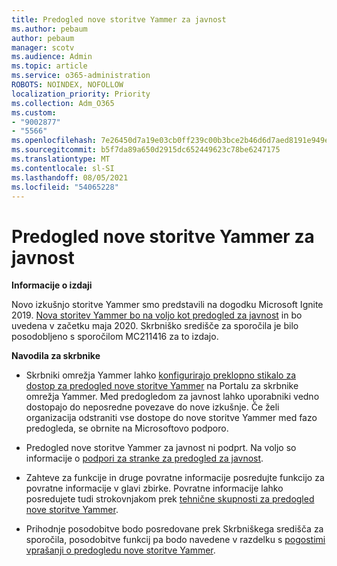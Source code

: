 ```yaml
---
title: Predogled nove storitve Yammer za javnost
ms.author: pebaum
author: pebaum
manager: scotv
ms.audience: Admin
ms.topic: article
ms.service: o365-administration
ROBOTS: NOINDEX, NOFOLLOW
localization_priority: Priority
ms.collection: Adm_O365
ms.custom:
- "9002877"
- "5566"
ms.openlocfilehash: 7e26450d7a19e03cb0ff239c00b3bce2b46d6d7aed8191e949ef6c0711aa9035
ms.sourcegitcommit: b5f7da89a650d2915dc652449623c78be6247175
ms.translationtype: MT
ms.contentlocale: sl-SI
ms.lasthandoff: 08/05/2021
ms.locfileid: "54065228"
---
```

# <a name="new-yammer-public-preview"></a>Predogled nove storitve Yammer za javnost

**Informacije o izdaji**

Novo izkušnjo storitve Yammer smo predstavili na dogodku Microsoft Ignite 2019. [Nova storitev Yammer bo na voljo kot predogled za javnost](https://docs.microsoft.com/yammer/get-started-with-yammer/newyammer-faq) in bo uvedena v začetku maja 2020. Skrbniško središče za sporočila je bilo posodobljeno s sporočilom MC211416 za to izdajo.

**Navodila za skrbnike**

- Skrbniki omrežja Yammer lahko [konfigurirajo preklopno stikalo za dostop za predogled nove storitve Yammer](https://docs.microsoft.com/yammer/get-started-with-yammer/administrative-settings-opt-in-newyammer) na Portalu za skrbnike omrežja Yammer. Med predogledom za javnost lahko uporabniki vedno dostopajo do neposredne povezave do nove izkušnje. Če želi organizacija odstraniti vse dostope do nove storitve Yammer med fazo predogleda, se obrnite na Microsoftovo podporo.

- Predogled nove storitve Yammer za javnost ni podprt. Na voljo so informacije o [podpori za stranke za predogled za javnost](https://docs.microsoft.com/yammer/get-started-with-yammer/newyammer-faq#yammer-preview-customer-support).

- Zahteve za funkcije in druge povratne informacije posredujte funkcijo za povratne informacije v glavi zbirke. Povratne informacije lahko posredujete tudi strokovnjakom prek [tehnične skupnosti za predogled nove storitve Yammer](https://techcommunity.microsoft.com/t5/new-yammer-preview/bd-p/NewYammerPreview).

- Prihodnje posodobitve bodo posredovane prek Skrbniškega središča za sporočila, posodobitve funkcij pa bodo navedene v razdelku s [pogostimi vprašanji o predogledu nove storitve Yammer](https://docs.microsoft.com/yammer/get-started-with-yammer/newyammer-faq).
